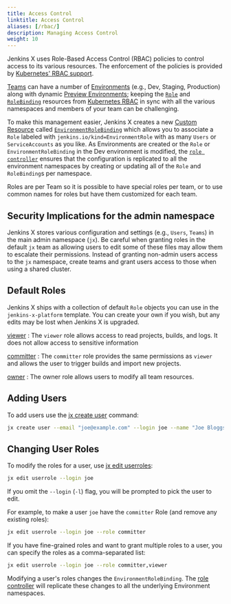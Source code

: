 ```yaml
---
title: Access Control
linktitle: Access Control
aliases: [/rbac/]
description: Managing Access Control
weight: 10
---
```


Jenkins X uses Role-Based Access Control (RBAC) policies to control access to its various resources.  The enforcement of the policies is provided by [Kubernetes' RBAC support](https://kubernetes.io/docs/reference/access-authn-authz/rbac/).

[Teams](/about/concepts/features/#teams) can have a number of [Environments](/about/concepts/features/#environments) (e.g., Dev, Staging, Production) along with dynamic [Preview Environments](/docs/reference/preview/); keeping  the [`Role`](https://kubernetes.io/docs/concepts/extend-kubernetes/api-extension/custom-resources/) and [`RoleBinding`](https://kubernetes.io/docs/concepts/extend-kubernetes/api-extension/custom-resources/) resources from [Kubernetes RBAC](https://kubernetes.io/docs/reference/access-authn-authz/rbac/) in sync with all the various namespaces and members of your team can be challenging.

To make this management easier, Jenkins X creates a new [Custom Resource](https://kubernetes.io/docs/concepts/extend-kubernetes/api-extension/custom-resources/) called [`EnvironmentRoleBinding`](/docs/reference/components/custom-resources/#environmentrolebinding) which allows you to associate a `Role` labeled with `jenkins.io/kind=EnvironmentRole` with as many `Users` or `ServiceAccounts` as you like. As Environments are created or the `Role` or `EnvironmentRoleBinding` in the Dev environment is modified, the [`role controller`](/commands/jx_controller_role/#jx-controller-role) ensures that the configuration is replicated to all the environment namespaces by creating or updating all of the `Role` and `RoleBinding`s per namespace.

Roles are per Team so it is possible to have special roles per team, or to use common names for roles but have them customized for each team.

## Security Implications for the admin namespace

Jenkins X stores various configuration and settings (e.g., `Users`, `Teams`) in the main admin namespace (`jx`). Be careful when granting roles in the default `jx` team as allowing users to edit some of these files may allow them to escalate their permissions.
Instead of granting non-admin users access to the `jx` namespace, create teams and grant users access to those when using a shared cluster.

## Default Roles

Jenkins X ships with a collection of default `Role` objects you can use in the `jenkins-x-platform` template.  You can create your own if you wish, but any edits may be lost when Jenkins X is upgraded.

[viewer](https://github.com/jenkins-x/jenkins-x-platform/blob/master/jenkins-x-platform/templates/viewer-role.yaml)
: The `viewer` role allows access to read projects, builds, and logs. It does not allow access to sensitive information

[committer](https://github.com/jenkins-x/jenkins-x-platform/blob/master/jenkins-x-platform/templates/committer-role.yaml)
: The `committer` role provides the same permissions as `viewer` and allows the user to trigger builds and import new projects.

[owner](https://github.com/jenkins-x/jenkins-x-platform/blob/master/jenkins-x-platform/templates/owner-role.yaml)
: The owner role allows users to modify all team resources.

## Adding Users

To add users use the [jx create user](/commands/jx_create_user/) command:

```sh
jx create user --email "joe@example.com" --login joe --name "Joe Bloggs"
```

## Changing User Roles

To modify the roles for a user, use [jx edit userroles](/commands/jx_edit_userroles/):

```sh
jx edit userrole --login joe
```

If you omit the `--login` (`-l`) flag, you will be prompted to pick the user to edit.

For example, to make a user `joe` have the `committer` Role (and remove any existing roles):

```sh
jx edit userrole --login joe --role committer
```

If you have fine-grained roles and want to grant multiple roles to a user, you can specify the roles as a comma-separated list:

```sh
jx edit userrole --login joe --role committer,viewer
```

Modifying a user's roles changes the `EnvironmentRoleBinding`. The [role controller](/commands/jx_controller_role/#jx-controller-role) will replicate these changes to all the underlying Environment namespaces.
